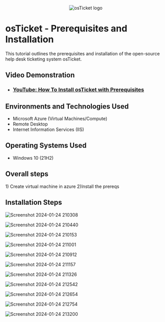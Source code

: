<p align="center">
<img src="https://i.imgur.com/Clzj7Xs.png" alt="osTicket logo"/>
</p>

<h1>osTicket - Prerequisites and Installation</h1>
This tutorial outlines the prerequisites and installation of the open-source help desk ticketing system osTicket.<br />


<h2>Video Demonstration</h2>

- ### [YouTube: How To Install osTicket with Prerequisites](https://www.youtube.com)

<h2>Environments and Technologies Used</h2>

- Microsoft Azure (Virtual Machines/Compute)
- Remote Desktop
- Internet Information Services (IIS)

<h2>Operating Systems Used </h2>

- Windows 10</b> (21H2)
<h2>Overall steps</h2>
 1) Create virtual machine in azure
 2)Install the prereqs
<h2>Installation Steps</h2>

![Screenshot 2024-01-24 210308](https://github.com/boluadunbarin/osticket-prereqs3/assets/157642328/33bd8ed8-01d2-4419-9b50-d7ef4cd023ef)

![Screenshot 2024-01-24 210440](https://github.com/boluadunbarin/osticket-prereqs3/assets/157642328/af98da90-f9cd-409b-aaa0-4ac90b9deea2)

![Screenshot 2024-01-24 210153](https://github.com/boluadunbarin/osticket-prereqs3/assets/157642328/e966500d-abfb-4d76-9293-82b69d329385)

![Screenshot 2024-01-24 211001](https://github.com/boluadunbarin/osticket-prereqs3/assets/157642328/8c9f6cde-3ebe-4834-a325-a1687322331a)

![Screenshot 2024-01-24 210912](https://github.com/boluadunbarin/osticket-prereqs3/assets/157642328/6007c7e3-89f8-4c20-91c5-f83f8de61070)

![Screenshot 2024-01-24 211157](https://github.com/boluadunbarin/osticket-prereqs3/assets/157642328/06374a63-ddaa-48df-a0a1-b0c615ba697c)

![Screenshot 2024-01-24 211326](https://github.com/boluadunbarin/osticket-prereqs3/assets/157642328/e4d1dd05-94b2-4915-903c-71d3175d6df9)

![Screenshot 2024-01-24 212542](https://github.com/boluadunbarin/osticket-prereqs3/assets/157642328/b4493c9e-ed72-4ba7-b290-5bff1868ad23)

![Screenshot 2024-01-24 212654](https://github.com/boluadunbarin/osticket-prereqs3/assets/157642328/1bddeb0e-c605-4830-a8dd-670d4576e5a9)

![Screenshot 2024-01-24 212754](https://github.com/boluadunbarin/osticket-prereqs3/assets/157642328/aba0adea-360a-4d8b-a521-2684cffabebb)

![Screenshot 2024-01-24 213200](https://github.com/boluadunbarin/osticket-prereqs3/assets/157642328/d0f67dd1-33e8-45bb-bcf7-f68e7c805aaf)
